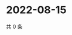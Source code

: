 # 2022-08-15

共 0 条

<!-- BEGIN WEIBO -->
<!-- 最后更新时间 Mon Aug 15 2022 06:15:22 GMT+0800 (China Standard Time) -->

<!-- END WEIBO -->
